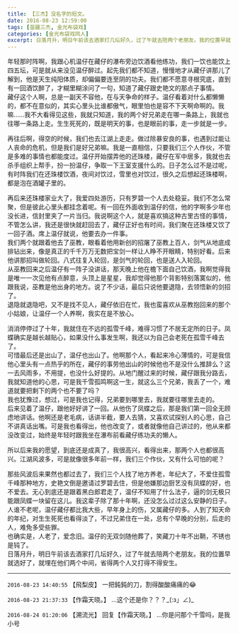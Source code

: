 ```yaml
---
title: 【三杰】没名字的短文。
date: 2016-08-23 12:59:00
tags: [苗疆三杰, 金光布袋戏]
categories: [金光布袋戏同人]
excerpt: 日落月升，明日午前该去酒家打几坛好久，过了午就去陪两个老朋友。我的位置早就选好了，就埋在他们两个中间，省得两个人又打得不得安生。
---
```


<p dir="ltr"  >年轻那时阵啊，我跟心机温仔在藏仔的瀑布旁边饮酒看他练功，我们一饮也能饮上四五坛，可是就从来没见温仔醉过。起先我们都不知道，慢慢地才从藏仔讲那儿了解到，他是天生纯阳体质，却偏偏要连至阴的功夫。我们都不愿意寻根究底，直到有一回酒饮醉了，才糊里糊涂问了一句，知道了藏仔跟史艳文的那点子事情。<br />藏仔这个人啊，总是一副天不容他，在与天争命的样子。温仔看着对什么都懒懒的，都不在意似的，其实心里头比谁都傲气，眼里怕也是容不下天啊命啊的。我嘛……我不大看得见这些，我就只知道，我的两个好兄弟走在哪一条路上，我就也往哪一条路上走。生生死死的，既是明天的事，也是眼前的事，走一步就是一步。</p> 
<p dir="ltr"  >再往后啊，得空的时候，我们也去江湖上走走。做过除暴安良的事，也遇到过能让人丧命的危机，但是我们是好兄弟嘛。我是一直相信，只要我们三个人作伙，不管是多难的事情也都能度过。温仔开始摆弄他的还珠楼，藏仔在军中居多，我就也去杀手组织上帮手，扮一扮温仔，争取一下王室支援什么的。日子怎么过不是过呢，有时阵我们在还珠楼饮酒，夜间对饮过，雪里也对饮过，很久之后想起还珠楼啊，都是泡在酒罐子里的。</p> 
<p dir="ltr"  >再后来还珠楼家业大了，我爱四处游历，只有罗碧一个人去处稳妥。我们不怎么常聚，但是彼此心里头都挂念着呢。有一回在外面收到温仔的信，他的字啊多少年也没长进，信封里夹了一片当归。我说啊这个人，就是喜欢搞这种古里古怪的事情，不管怎么讲，我还是很快就赶回去了，藏仔正好也有时间，我们聚在还珠楼又饮了一回子酒。席上温仔就说，他要去办一件事。<br />我们两个就跟着他去了巫教，眼看着他用新创的招屠了巫教上百人，剑气从地底成排钻出来，像是真正的千千万万无数把宝剑一样让人睁不开眼睛，特别好看。后来他讲那招叫做轮回。八式往复入轮回，是剑气的轮回，也是送人入轮回。<br />从巫教回来之后温仔有一阵子没讲话，那天晚上他在檐下面自己饮酒，我啊觉得我是唯一一次见他有点醉意，头顶上是星星，我却觉得他那个背影特别落寞似的，他跟我说，巫教是他出身的地方。说了不少话，最后只说他要退隐，去领悟新的剑招了。<br />退隐就退隐吧，又不是找不见人，藏仔依旧在忙，我也蛮喜欢从巫教抱回来的那个小姑娘，让温仔一个人养啊，我实在是不放心。</p> 
<p dir="ltr"  >消消停停过了十年，我就住在不远的孤雪千峰，难得习惯了不居无定所的日子。凤蝶确实是越长越贴心，如果没什么事发生啊，我还以为自己会老死在孤雪千峰去了。<br />可惜最后还是出山了，温仔也出山了。他啊那个人，看起来冷心薄情的，可是我信他心里头有一点热乎的所在，藏仔的事劳他出山的时候他也不是没什么推辞么？这一去风雨多，不用提，也没什么好提的。从地门醒过来的时候，藏仔跟我分路去，我就知道他的心思，可是我千雪孤鸣啊这一生，就这么三个兄弟，我丢了一个，难道就要把剩下的两个也不要了吗？<br />我也犹豫过，想过，可是我也记得，兄弟要到哪里去，我就要往哪里去走的。<br />后来见着了温仔，跟他好好讲了一回。从他伤了凤蝶之后，那是我们第一回全无顾虑地讲话。他啊还是老毛病，话讲半截，要人去猜，又喜欢试探别人的心思，自己不讲真话出嘴。可是我也看得出，他也改变了，或者就像他自己讲过的，他从来都没改变过，始终是年轻时跟我坐在瀑布前看藏仔练功夫的懒人。</p> 
<p dir="ltr"  >所以后来我的愿望，到底还是成真了，我很高兴，看得出来，那两个人也都很高兴。江湖风波多，可是就像很多年前一样，我们三个作伙，又有什么可怕的呢？</p> 
<p dir="ltr"  >那些风波后来果然也都过去了，我们三个人找了地方养老，年纪大了，不爱住孤雪千峰那种地方，史艳文倒是邀请过罗碧去住，但是他嫌那边厨艺没有凤蝶的好，也不爱去。无心到底还是跟着黑白郎君走了，温仔不知用了什么法子，逼的剑无极只能跟凤蝶一块留在这儿。我这辈子除了那十年啊，还没怎么过过这么安静的日子。<br />人谁不老呢，温仔藏仔都比我大些，早年身上的伤，又属藏仔的多。人到了知天命的年纪，对生生死死也看得淡了，不过兄弟住在一处，总有个早晚的分别，后走的人，难免多受些罪。<br />也确实是，人老了，爱念旧。温仔的无双剑随他葬了，笑藏刀十年不出鞘，不锈也是钝了。<br />日落月升，明日午前该去酒家打几坛好久，过了午就去陪两个老朋友。我的位置早就选好了，就埋在他们两个中间，省得两个人又打得不得安生。</p>

<!-- more -->

---

`2016-08-23 14:40:55` 【飛梨皮】 一把鈍鈍的刀，割得酸酸痛痛的😂

`2016-08-23 21:37:33` 【作霜天晓。】 …这个还是你？？？\_(:з」∠)\_

`2016-08-24 01:20:06` 【溯流光】 回复【作霜天晓。】 …你是问那个千雪吗，是我小号
